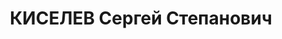 ---
title: КИСЕЛЕВ Сергей Степанович
description: 'Род. в 1894, Челябинская обл., г. Кыштым, русский. Проживал: г. Свердловск.
  Металлотрест, управляющий треста

  Арестован 20.12.1936. Приговор: 28.03.1937 – 10 лет тюр.заключ.(5л.п/п)'
---